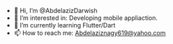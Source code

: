 - 👋 Hi, I’m @AbdelazizDarwish
- 👀 I’m interested in: Developing mobile appliaction.
- 🌱 I’m currently learning Flutter/Dart
- 📫 How to reach me: Abdelaziznagy619@yahoo.com

